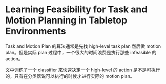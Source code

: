 # Learning Feasibility for Task and Motion Planning in Tabletop Environments
Task and Motion Plan 的算法通常是先找 high-level task plan 然后做 motion plan。但是实际 plan 过程中，一个很大的时间浪费是执行那些 infeasible 的 action。

文中训练了一个 classifier 来快速决定一个 high-level 的 action 是不是可执行的，只有在分类器说可以执行的时候才进行实际的 motion plan。